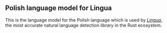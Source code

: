 ## Polish language model for Lingua

This is the language model for the Polish language which is used by 
[*Lingua*](https://github.com/pemistahl/lingua-rs), 
the most accurate natural language detection library in the Rust ecosystem.
